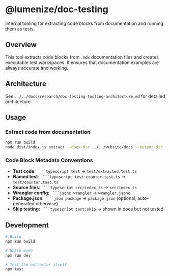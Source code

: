 # @lumenize/doc-testing

Internal tooling for extracting code blocks from documentation and running them as tests.

## Overview

This tool extracts code blocks from `.mdx` documentation files and creates executable test workspaces. It ensures that documentation examples are always accurate and working.

## Architecture

See `../../docs/research/doc-testing-tooling-architecture.md` for detailed architecture.

## Usage

### Extract code from documentation

```bash
npm run build
node dist/index.js extract --docs-dir ../../website/docs --output-dir ../../website/test/generated
```

### Code Block Metadata Conventions

- **Test code**: ` ```typescript test` → `test/extracted.test.ts`
- **Named test**: ` ```typescript test:counter.test.ts` → `test/counter.test.ts`
- **Source files**: ` ```typescript src/index.ts` → `src/index.ts`
- **Wrangler config**: ` ```jsonc wrangler` → `wrangler.jsonc`
- **Package.json**: ` ```json package` → `package.json` (optional, auto-generated otherwise)
- **Skip testing**: ` ```typescript test:skip` → shown in docs but not tested

## Development

```bash
# Build
npm run build

# Watch mode
npm run dev

# Test the extractor itself
npm test
```

